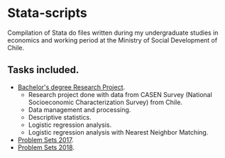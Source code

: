 # Stata-scripts
Compilation of Stata do files written during my undergraduate studies in economics and working period at the Ministry of Social Development of Chile.

## Tasks included.
* <a href="https://github.com/pherreragalvez/big_data_science_diploma/tree/main/Miner%C3%ADa%20de%20datos" target="_blank">Bachelor's degree Research Project</a>.
  * Research project done with data from CASEN Survey (National Socioeconomic Characterization Survey) from Chile.
  * Data management and processing.
  * Descriptive statistics.
  * Logistic regression analysis.
  * Logistic regression analysis with Nearest Neighbor Matching.
* <a href="https://github.com/pherreragalvez/Stata-scripts/tree/main/Problem%20Sets%2017" target="_blank">Problem Sets 2017</a>.
* <a href="https://github.com/pherreragalvez/Stata-scripts/tree/main/Problem%20Sets%2018" target="_blank">Problem Sets 2018</a>.

